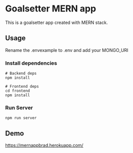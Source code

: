 # Goalsetter MERN app

This is a goalsetter app created with MERN stack.

## Usage

Rename the .envexample to .env and add your MONGO_URI

### Install dependencies

```
# Backend deps
npm install

# Frontend deps
cd frontend
npm install
```

### Run Server

```
npm run server
```

## Demo

https://mernappbrad.herokuapp.com/
